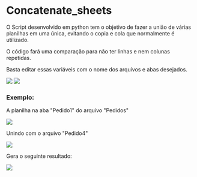 # Concatenate_sheets

<p>O Script desenvolvido em python tem o objetivo de fazer a união de várias planilhas em uma única, evitando o copia e cola que normalmente é utilizado.
  
O código fará uma comparação para não ter linhas e nem colunas repetidas.

Basta editar essas variáveis com o nome dos arquivos e abas desejados.
</p>

<img src="https://github.com/GabrielGarcoaRodrigues/Concatenate_sheets/assets/60533817/35f68382-545a-460c-aa9b-1de5be38d659">
<img src="https://github.com/GabrielGarcoaRodrigues/Concatenate_sheets/assets/60533817/a0481a12-eb54-4f53-9d19-c12ccefffeca">

<h3>Exemplo:</h3>
<p>A planilha na aba "Pedido1" do arquivo "Pedidos"</p>
<img src="https://github.com/GabrielGarcoaRodrigues/Concatenate_sheets/assets/60533817/aaa50279-2170-4a72-b910-75aa3252f23b">

<p>Unindo com o arquivo "Pedido4"</p>
<img src="https://github.com/GabrielGarcoaRodrigues/Concatenate_sheets/assets/60533817/74444332-627e-4ba7-a1c9-0c3d2dfde506">

<p>Gera o seguinte resultado:</p>
<img src="https://github.com/GabrielGarcoaRodrigues/Concatenate_sheets/assets/60533817/794d88f9-fb2e-40b1-8780-69d935ca964b">
